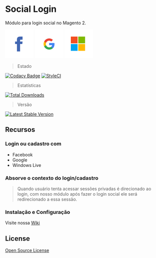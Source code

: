 # Social Login 
Módulo para login social no Magento 2.

![Facebook](view/frontend/web/images/btn-facebook.svg) 
![Google](view/frontend/web/images/btn-google.svg) 
![WindowsLive](view/frontend/web/images/btn-windowslive.svg) 

> Estado

[![Codacy Badge](https://app.codacy.com/project/badge/Grade/98f45aff47c44307baf8c913b41d5d2f)](https://www.codacy.com/manual/elisei/social-login?utm_source=github.com&amp;utm_medium=referral&amp;utm_content=elisei/social-login&amp;utm_campaign=Badge_Grade)
[![StyleCI](https://styleci.io/repos/273519578/shield)](https://styleci.io/repos/273519578)

> Estatísticas

[![Total Downloads](https://poser.pugx.org/o2ti/social-login/downloads)](//packagist.org/packages/o2ti/social-login)

> Versão

[![Latest Stable Version](https://poser.pugx.org/o2ti/social-login/v)](//packagist.org/packages/o2ti/social-login)

## Recursos

### Login ou cadastro com

*   Facebook
*   Google
*   Windows Live

### Absorve o contexto do login/cadastro

> Quando usuário tenta acessar sessões privadas é direcionado ao login, com nosso módulo após fazer o login social ele será redirecionado a essa sessão.

### Instalação e Configuração

Visite nossa [Wiki](wiki)

## License

[Open Source License](LICENSE.txt)
